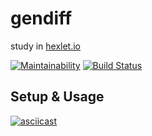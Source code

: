 # gendiff

study in [hexlet.io](https://ru.hexlet.io/)

[![Maintainability](https://api.codeclimate.com/v1/badges/9b75087cae81246a60f2/maintainability)](https://codeclimate.com/github/hateinternet/project-lvl2-s487/maintainability)
[![Build Status](https://travis-ci.org/hateinternet/project-lvl2-s487.svg?branch=master)](https://travis-ci.org/hateinternet/project-lvl2-s487)

## Setup & Usage

[![asciicast](https://asciinema.org/a/6OCooak08wEuGgHciH61NweKr.svg)](https://asciinema.org/a/6OCooak08wEuGgHciH61NweKr)